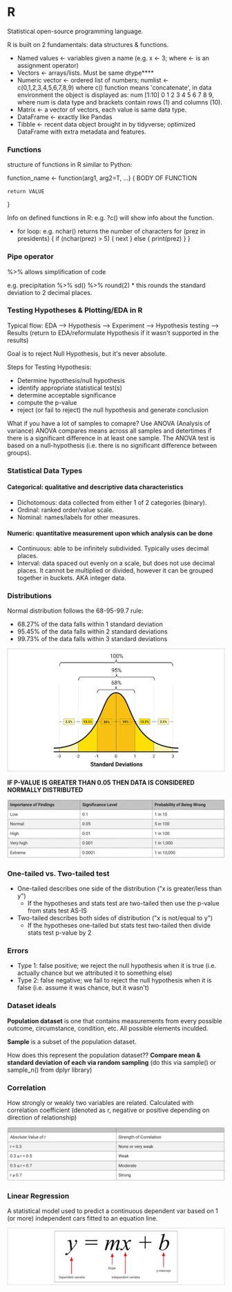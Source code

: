 # R
Statistical open-source programming language.

R is built on 2 fundamentals: data structures & functions.

- Named values <- variables given a name (e.g. x <- 3; where <- is an assignment operator)
- Vectors <- arrays/lists. Must be same dtype****
- Numeric vector <- ordered list of numbers; numlist <- c(0,1,2,3,4,5,6,7,8,9) where c() function means 'concatenate', in data environment the object is displayed as: num [1:10] 0 1 2 3 4 5 6 7 8 9, where num is data type and brackets contain rows (1) and columns (10).
- Matrix <- a vector of vectors, each value is same data type.
- DataFrame <- exactly like Pandas
- Tibble <- recent data object brought in by tidyverse; optimized DataFrame with extra metadata and features.

### Functions
structure of functions in R similar to Python:

function_name <- function(arg1, arg2=T, ...) {
    BODY OF FUNCTION

    return VALUE
}

Info on defined functions in R: e.g. ?c() will show info about the function.

- for loop: e.g. nchar() returns the number of characters
                for (prez in presidents) {
                    if (nchar(prez) > 5) {
                        next
                    }
                        else {
                        print(prez)
                        }
                    }  

### Pipe operator
%>% allows simplification of code

e.g. precipitation %>% sd() %>% round(2) * this rounds the standard deviation to 2 decimal places.

### Testing Hypotheses & Plotting/EDA in R
Typical flow: 
EDA --> Hypothesis --> Experiment --> Hypothesis testing --> Results (return to EDA/reformulate Hypothesis if it wasn't supported in the results)

Goal is to reject Null Hypothesis, but it's never absolute.

Steps for Testing Hypothesis:
- Determine hypothesis/null hypothesis
- identify appropriate statistical test(s)
- determine acceptable significance
- compute the p-value
- reject (or fail to reject) the null hypothesis and generate conclusion

What if you have a lot of samples to comapre? Use ANOVA (Analysis of variance)
ANOVA compares means across all samples and detertimes if there is a significant difference in at least one sample. The ANOVA test is based on a null-hypothesis (i.e. there is no significant difference between groups).

### Statistical Data Types
#### Categorical: qualitative and descriptive data characteristics
- Dichotomous: data collected from either 1 of 2 categories (binary).
- Ordinal: ranked order/value scale.
- Nominal: names/labels for other measures.

#### Numeric: quantitative measurement upon which analysis can be done
- Continuous: able to be infinitely subdivided. Typically uses decimal places.
- Interval: data spaced out evenly on a scale, but does not use decimal places. It cannot be multiplied or divided, however it can be grouped together in buckets. AKA integer data.

### Distributions
Normal distribution follows the 68-95-99.7 rule: 
- 68.27% of the data falls within 1 standard deviation
- 95.45% of the data falls within 2 standard deviations
- 99.73% of the data falls within 3 standard deviations

![normal_distribution](https://github.com/conorwhanson/coding_reference/blob/main/R/resources/normal_dist.png)

**IF P-VALUE IS GREATER THAN 0.05 THEN DATA IS CONSIDERED NORMALLY DISTRIBUTED**

![p_value](https://github.com/conorwhanson/coding_reference/blob/main/R/resources/p_value_significance.png)

### One-tailed vs. Two-tailed test
- One-tailed describes one side of the distribution ("x is greater/less than y")
    - If the hypotheses and stats test are two-tailed then use the p-value from stats test AS-IS
- Two-tailed describes both sides of distribution ("x is not/equal to y")
    - If the hypotheses one-tailed but stats test two-tailed then divide stats test p-value by 2

### Errors
- Type 1: false positive; we reject the null hypothesis when it is true (i.e. actually chance but we attributed it to something else)
- Type 2: false negative; we fail to reject the null hypothesis when it is false (i.e. assume it was chance, but it wasn't)

### Dataset ideals
**Population dataset** is one that contains measurements from every possible outcome, circumstance, condition, etc. All possible elements inculded.

**Sample** is a subset of the population dataset. 

How does this represent the population dataset?? **Compare mean & standard deviation of each via random sampling**
(do this via sample() or sample_n() from dplyr library)

### Correlation
How strongly or weakly two variables are related. Calculated with correlation coefficient (denoted as r, negative or positive depending on direction of relationship)

![correlation](https://github.com/conorwhanson/coding_reference/blob/main/R/resources/Pearson_corr_coeff.png)

### Linear Regression
A statistical model used to predict a continuous dependent var based on 1 (or more) independent cars fitted to an equation line.

![line_equation](https://github.com/conorwhanson/coding_reference/blob/main/R/resources/ymxb.png)

